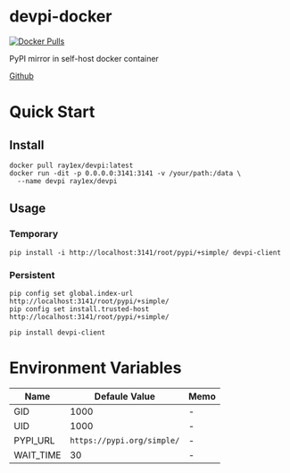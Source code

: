 # devpi-docker

[![Docker Pulls](https://img.shields.io/docker/pulls/ray1ex/devpi)](https://hub.docker.com/repository/docker/ray1ex/devpi)

PyPI mirror in self-host docker container

[Github](https://github.com/rexzhang/devpi-docker/)

# Quick Start

## Install
```shell
docker pull ray1ex/devpi:latest
docker run -dit -p 0.0.0.0:3141:3141 -v /your/path:/data \
  --name devpi ray1ex/devpi
```

## Usage

### Temporary
```shell
pip install -i http://localhost:3141/root/pypi/+simple/ devpi-client
```

### Persistent
```shell
pip config set global.index-url http://localhost:3141/root/pypi/+simple/
pip config set install.trusted-host http://localhost:3141/root/pypi/+simple/

pip install devpi-client
```

# Environment Variables

| Name      | Defaule Value              | Memo |
|-----------|----------------------------|------|
| GID       | 1000                       | -    |
| UID       | 1000                       | -    |
| PYPI_URL  | `https://pypi.org/simple/` | -    |
| WAIT_TIME | 30                         | -    |
